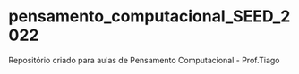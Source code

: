# pensamento_computacional_SEED_2022
Repositório criado para aulas de Pensamento Computacional - Prof.Tiago
